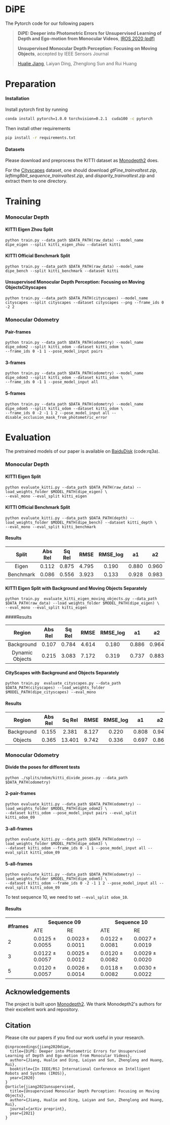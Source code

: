 # DiPE

The Pytorch code for our following papers

> **DiPE: Deeper into Photometric Errors for Unsupervised Learning of Depth and Ego-motion from Monocular Videos**, [IROS 2020 (pdf)](http://ras.papercept.net/images/temp/IROS/files/0845.pdf)
>
> **Unsupervised Monocular Depth Perception: Focusing on Moving Objects**, accepted by IEEE Sensors Journal
>
> [Hualie Jiang](https://hualie.github.io/), Laiyan Ding, Zhenglong Sun and Rui Huang
>
> 

# Preparation

#### Installation

Install pytorch first by running

```bash
conda install pytorch=1.0.0 torchvision=0.2.1  cuda100 -c pytorch
```



Then install other requirements

```bash
pip install -r requirements.txt
```

#### Datasets 

Please download and preprocess the KITTI dataset as [Monodepth2](https://github.com/nianticlabs/monodepth2#-kitti-training-data) does. 

For the [Cityscapes](https://www.cityscapes-dataset.com/downloads/) dataset, one should download *gtFine_trainvaltest.zip*, *leftimg8bit_sequence_trainvaltest.zip*, and *disparity_trainvaltest.zip* and extract them to one directory. 



# Training 

### Monocular Depth

#### KITTI Eigen Zhou Split

```
python train.py --data_path $DATA_PATH(raw_data) --model_name dipe_eigen --split kitti_eigen_zhou --dataset kitti 
```

#### KITTI Official Benchmark Split

```
python train.py --data_path $DATA_PATH(raw_data) --model_name dipe_bench --split kitti_benchmark --dataset kitti 
```

#### Unsupervised Monocular Depth Perception: Focusing on Moving ObjectsCityscapes

```
python train.py --data_path $DATA_PATH(cityscapes) --model_name cityscapes --split cityscapes --dataset cityscapes --png --frame_ids 0 -2 2 
```

### Monocular Odometry

#### Pair-frames 

```
python train.py --data_path $DATA_PATH(odometry) --model_name dipe_odom2 --split kitti_odom --dataset kitti_odom \ 
--frame_ids 0 -1 1 --pose_model_input pairs
```

#### 3-frames 

```
python train.py --data_path $DATA_PATH(odometry) --model_name dipe_odom3 --split kitti_odom --dataset kitti_odom \
--frame_ids 0 -1 1 --pose_model_input all
```

#### 5-frames 

```
python train.py --data_path $DATA_PATH(odometry) --model_name dipe_odom5 --split kitti_odom --dataset kitti_odom \
--frame_ids 0 -2 -1 1 2 --pose_model_input all --disable_occlusion_mask_from_photometric_error
```



# Evaluation  

The pretrained models of our paper is available on [BaiduDisk](https://pan.baidu.com/s/17j4J4A8S4zgy836O5v3LDQ) (code:rq3a). 

### Monocular Depth

#### KITTI Eigen Split

```
python evaluate_kitti.py --data_path $DATA_PATH(raw_data) --load_weights_folder $MODEL_PATH(dipe_eigen) \ 
--eval_mono --eval_split kitti_eigen
```

#### KITTI Official Benchmark Split

```
python evaluate_kitti.py --data_path $DATA_PATH(depth) --load_weights_folder $MODEL_PATH(dipe_bench) --dataset kitti_depth \ 
--eval_mono --eval_split kitti_benchmark
```

#### Results

|   Split   | Abs Rel | Sq Rel | RMSE  | RMSE_log |  a1   |  a2   |  a3   |
| :-------: | :-----: | :----: | :---: | :------: | :---: | :---: | :---: |
|   Eigen   |  0.112  | 0.875  | 4.795 |  0.190   | 0.880 | 0.960 | 0.981 |
| Benchmark |  0.086  | 0.556  | 3.923 |  0.133   | 0.928 | 0.983 | 0.994 |



#### KITTI Eigen Split with Background and Moving Objects Separately

```
python train.py  evaluate_kitti_eigen_moving_objects.py --data_path $DATA_PATH(raw_data) --load_weights_folder $MODEL_PATH(dipe_eigen) \ 
--eval_mono --eval_split kitti_eigen
```

####Results

|     Region      | Abs Rel | Sq Rel | RMSE  | RMSE_log |  a1   |  a2   |  a3   |
| :-------------: | :-----: | :----: | :---: | :------: | :---: | :---: | :---: |
|   Background    |  0.107  | 0.784  | 4.614 |  0.180   | 0.886 | 0.964 | 0.984 |
| Dynamic Objects |  0.215  | 3.083  | 7.172 |  0.319   | 0.737 | 0.883 | 0.931 |



#### CityScapes with Background and Objects Separately

```
python train.py  evaluate_cityscapes.py --data_path $DATA_PATH(cityscapes) --load_weights_folder $MODEL_PATH(dipe_cityscapes) --eval_mono
```

#### Results

|   Region   | Abs Rel | Sq Rel | RMSE  | RMSE_log |  a1   |  a2   |  a3   |
| :--------: | :-----: | :----: | :---: | :------: | :---: | :---: | :---: |
| Background |  0.155  | 2.381  | 8.127 |  0.220   | 0.808 | 0.947 | 0.980 |
|  Objects   |  0.365  | 13.401 | 9.742 |  0.336   | 0.697 | 0.861 | 0.924 |



### Monocular Odometry

#### Divide the poses for different tests

```
python ./splits/odom/kitti_divide_poses.py --data_path $DATA_PATH(odometry) 
```

#### 2-pair-frames 

```
python evaluate_kitti.py --data_path $DATA_PATH(odometry) --load_weights_folder $MODEL_PATH(dipe_odom2) \ 
--dataset kitti_odom --pose_model_input pairs --eval_split kitti_odom_09 
```

#### 3-all-frames 

```
python evaluate_kitti.py --data_path $DATA_PATH(odometry) --load_weights_folder $MODEL_PATH(dipe_odom3) \ 
--dataset kitti_odom --frame_ids 0 -1 1 --pose_model_input all --eval_split kitti_odom_09 
```

#### 5-all-frames 

```
python evaluate_kitti.py --data_path $DATA_PATH(odometry) --load_weights_folder $MODEL_PATH(dipe_odom5) \
--dataset kitti_odom --frame_ids 0 -2 -1 1 2 --pose_model_input all --eval_split kitti_odom_09 
```

To test sequence 10, we need to set ```--eval_split odom_10```.

#### Results

<table>  
    <tr>
        <th rowspan="2">#frames</th>
        <th colspan="2">Sequence 09</th>
        <th colspan="2">Sequence 10</th>
    </tr>
    <tr>
        <td>ATE</td> 
        <td>RE</td>
        <td>ATE</td> 
        <td>RE</td>
    </tr> 
    <tr>
        <td>2</td>
        <td>0.0125 &plusmn 0.0055</td> 
        <td>0.0023 &plusmn 0.0011</td>
        <td>0.0122 &plusmn 0.0081</td> 
        <td>0.0027 &plusmn 0.0019</td>
    </tr> 
    <tr>
        <td>3</td>
        <td>0.0122 &plusmn 0.0057</td> 
        <td>0.0025 &plusmn 0.0012</td>
        <td>0.0120 &plusmn 0.0082</td> 
        <td>0.0029 &plusmn 0.0020</td>
    </tr> 
    <tr>
        <td>5</td>
        <td>0.0120 &plusmn 0.0057</td> 
        <td>0.0026 &plusmn 0.0014</td>
        <td>0.0118 &plusmn 0.0082</td> 
        <td>0.0030 &plusmn 0.0022</td>
    </tr> 
</table>





## Acknowledgements

The project is built upon [Monodepth2](https://github.com/nianticlabs/monodepth2). We thank Monodepth2's authors for their excellent work and repository. 

## Citation

Please cite our papers if you find our work useful in your research.

```
@inproceedings{jiang2020dipe,
  title={DiPE: Deeper into Photometric Errors for Unsupervised Learning of Depth and Ego-motion from Monocular Videos},
  author={Jiang, Hualie and Ding, Laiyan and Sun, Zhenglong and Huang, Rui},
  booktitle={In IEEE/RSJ International Conference on Intelligent Robots and Systems (IROS)},
  year={2020}
}
@article{jiang2021unsupervised,
  title={Unsupervised Monocular Depth Perception: Focusing on Moving Objects},
  author={Jiang, Hualie and Ding, Laiyan and Sun, Zhenglong and Huang, Rui},
  journal={arXiv preprint},
  year={2021}
}
```
